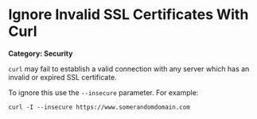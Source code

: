 # Ignore Invalid SSL Certificates With Curl

__Category: Security__

`curl` may fail to establish a valid connection with any server which has an invalid or expired SSL certificate.

To ignore this use the `--insecure` parameter. For example:

```shell
curl -I --insecure https://www.somerandomdomain.com
```
